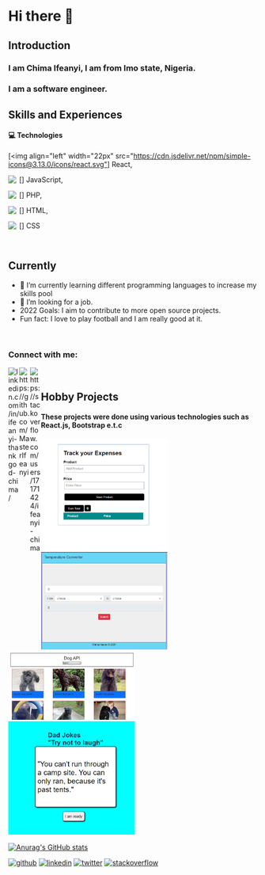 # Hi there 👋

<!--
**MasterIfeanyi/MasterIfeanyi** is a ✨ _special_ ✨ repository because its `README.md` (this file) appears on your GitHub profile.

Here are some ideas to get you started:

- 🔭 I’m currently working on ...
- 🌱 I’m currently learning ...
- 👯 I’m looking to collaborate on ...
- 🤔 I’m looking for help with ...
- 💬 Ask me about ...
- 📫 How to reach me: ...
- 😄 Pronouns: ...
- ⚡ Fun fact: ...
-->



## Introduction

### I am Chima Ifeanyi, I am from Imo state, Nigeria.
### I am a software engineer.

## Skills and Experiences
#### 💻 Technologies


[<img align="left" width="22px" src="https://cdn.jsdelivr.net/npm/simple-icons@3.13.0/icons/react.svg"] React,
      
[<img align="left" width="22px" src="https://cdn.jsdelivr.net/npm/simple-icons@3.13.0/icons/javascript.svg"/>] JavaScript,

[<img align="left" width="22px" src="https://cdn.jsdelivr.net/npm/simple-icons@3.13.0/icons/php.svg"/>]  PHP,

[<img align="left" width="22px" src="https://cdn.jsdelivr.net/npm/simple-icons@3.13.0/icons/html5.svg"/>] HTML,

[<img align="left" width="22px" src="https://cdn.jsdelivr.net/npm/simple-icons@3.13.0/icons/css3.svg" />] CSS

<br/>

## Currently

- 🌱 I’m currently learning different programming languages to increase my skills pool 
- 🤔 I’m  looking for a job.
- 2022 Goals: I aim to contribute to more open source projects.
- Fun fact: I love to play football and I am really good at it.

<br/>

### Connect with me: 

[<img align="left" alt="linkedin.com/in/ifeanyi-thankgod-chima/" width="22px" 
      src="https://cdn.jsdelivr.net/npm/simple-icons@v3/icons/linkedin.svg" />][linkedin]

[<img align="left" alt="https://github.com/MasterIfeanyi" width="22px" 
      src="https://cdn.jsdelivr.net/npm/simple-icons@3.13.0/icons/github.svg" />][github]
      
[<img align="left" alt="https://stackoverflow.com/users/17171424/ifeanyi-chima" width="22px" 
      src="https://cdn.jsdelivr.net/npm/simple-icons@3.13.0/icons/stackoverflow.svg" />][stackoverflow]

<br/>

## Hobby Projects
#### These projects were done using various technologies such as React.js, Bootstrap e.t.c

<img src="https://github.com/MasterIfeanyi/MasterIfeanyi/blob/main/Screenshot%20(4020).png" width="256" />
<img src="https://github.com/MasterIfeanyi/MasterIfeanyi/blob/main/Screenshot%20(4021).png" width="256" />
<img src="https://github.com/MasterIfeanyi/MasterIfeanyi/blob/main/Screenshot%20(4022).png" width="256" />
<img src="https://github.com/MasterIfeanyi/MasterIfeanyi/blob/main/Screenshot%20(4023).png" width="256" />


[twitter]: https://twitter.com/ifeanyiTchima
[github]: https://github.com/MasterIfeanyi
[linkedin]: https://www.linkedin.com/in/ifeanyi-thankgod-chima/
[stackoverflow]: https://stackoverflow.com/users/17171424/ifeanyi-chima



[![Anurag's GitHub stats](https://github-readme-stats.vercel.app/api?username=MasterIfeanyi)](https://github.com/anuraghazra/github-readme-stats)

[<img src='https://cdn.jsdelivr.net/npm/simple-icons@3.0.1/icons/github.svg' alt='github' height='40'>](https://github.com/MasterIfeanyi)  [<img src='https://cdn.jsdelivr.net/npm/simple-icons@3.0.1/icons/linkedin.svg' alt='linkedin' height='40'>](https://www.linkedin.com/in/ifeanyi-thankgod-chima/)  [<img src='https://cdn.jsdelivr.net/npm/simple-icons@3.0.1/icons/twitter.svg' alt='twitter' height='40'>](https://twitter.com/ifeanyiTchima)  [<img src='https://cdn.jsdelivr.net/npm/simple-icons@3.0.1/icons/stackoverflow.svg' alt='stackoverflow' height='40'>](https://stackoverflow.com/users/ifeanyi-chima)  

